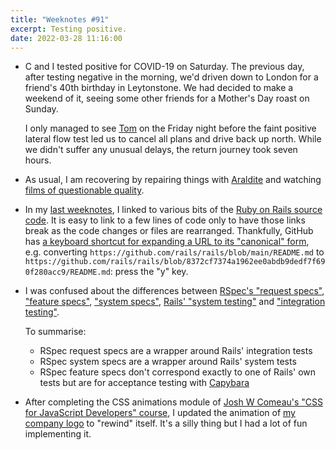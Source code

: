 ```yaml
---
title: "Weeknotes #91"
excerpt: Testing positive.
date: 2022-03-28 11:16:00
---
```

*   C and I tested positive for COVID-19 on Saturday. The previous day, after testing negative in the morning, we'd driven down to London for a friend's 40th birthday in Leytonstone. We had decided to make a weekend of it, seeing some other friends for a Mother's Day roast on Sunday.

    I only managed to see [Tom](https://tomstu.art/weeknotes-116-remember-this) on the Friday night before the faint positive lateral flow test led us to cancel all plans and drive back up north. While we didn't suffer any unusual delays, the return journey took seven hours.

*   As usual, I am recovering by repairing things with [Araldite](https://www.go-araldite.com) and watching [films of questionable quality](https://www.imdb.com/title/tt9032400/).

*   In my [last weeknotes](/2022/03/13/weeknotes-90/), I linked to various bits of the [Ruby on Rails source code](https://github.com/rails/rails/). It is easy to link to a few lines of code only to have those links break as the code changes or files are rearranged. Thankfully, GitHub has [a keyboard shortcut for expanding a URL to its "canonical" form](https://docs.github.com/en/repositories/working-with-files/using-files/getting-permanent-links-to-files), e.g. converting `https://github.com/rails/rails/blob/main/README.md` to `https://github.com/rails/rails/blob/8372cf7374a1962ee0abdb9dedf7f690f280acc9/README.md`: press the "y" key.

*   I was confused about the differences between [RSpec's "request specs"](https://relishapp.com/rspec/rspec-rails/v/5-0/docs/request-specs/request-spec), ["feature specs"](https://relishapp.com/rspec/rspec-rails/v/5-0/docs/feature-specs/feature-spec), ["system specs"](https://relishapp.com/rspec/rspec-rails/v/5-0/docs/system-specs/system-spec), [Rails' "system testing"](https://guides.rubyonrails.org/testing.html#system-testing) and ["integration testing"](https://guides.rubyonrails.org/testing.html#integration-testing).

    To summarise:

    * RSpec request specs are a wrapper around Rails' integration tests
    * RSpec system specs are a wrapper around Rails' system tests
    * RSpec feature specs don't correspond exactly to one of Rails' own tests but are for acceptance testing with [Capybara](https://github.com/teamcapybara/capybara)

*   After completing the CSS animations module of [Josh W Comeau's "CSS for JavaScript Developers" course](https://css-for-js.dev), I updated the animation of [my company logo](https://www.ghostcassette.com) to "rewind" itself. It's a silly thing but I had a lot of fun implementing it.
